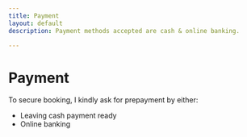 ```yaml
---
title: Payment
layout: default
description: Payment methods accepted are cash & online banking.

---
```


# Payment
To secure booking, I kindly ask for prepayment by either:

* Leaving cash payment ready
* Online banking 
